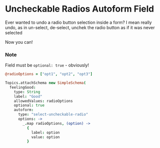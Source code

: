 # Uncheckable Radios Autoform Field
Ever wanted to undo a radio button selection inside a form? I mean really undo, as in un-select, de-select, unchek the radio button as if it was never selected

Now you can!

### Note
Field must be `optional: true` - obviously!

```coffeescript
@radioOptions = ["opt1", "opt2", "opt3"]

Topics.attachSchema new SimpleSchema(
  feelingGood:
    type: String
    label: "Good"
    allowedValues: radioOptions
    optional: true
    autoform:
      type: "select-uncheckable-radio"
      options: ->
        _.map radioOptions, (option) ->
          {
            label: option
            value: option
          }
```
